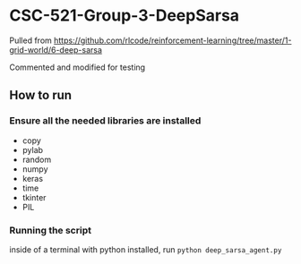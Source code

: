 # CSC-521-Group-3-DeepSarsa
Pulled from https://github.com/rlcode/reinforcement-learning/tree/master/1-grid-world/6-deep-sarsa

Commented and modified for testing

 ## How to run
 ### Ensure all the needed libraries are installed
 - copy
 - pylab
 - random
 - numpy
 - keras
 - time
 - tkinter
 - PIL

### Running the script
inside of a terminal with python installed, run `python deep_sarsa_agent.py`
